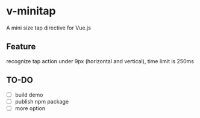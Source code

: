 # v-minitap
A mini size tap directive for Vue.js

## Feature

recognize tap action under 9px (horizontal and vertical), time limit is 250ms

## TO-DO

- [ ] build demo
- [ ] publish npm package
- [ ] more option
